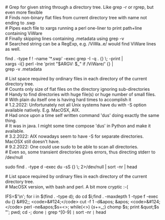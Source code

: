 \# Grep for given string through a directory tree. Like grep -r or rgrep, but even more flexible  
\# Finds non-binary flat files from current directory tree with name not ending to .swp  
\# Pipes each file to xargs running a perl one-liner to print path+line containing ViWare  
\# Finally skipping lines containing .metadata using grep -v  
\# Searched string can be a RegExp, e.g. /ViWa..e/ would find ViWare lines as well.

find . -type f  ! -name '*.swp' -exec grep -I -q . {} &#92;; -print | \
  xargs -i{} perl -lne 'print "$ARGV: $_" if /ViWare/' {} | \
  grep -v \.metadata

\# List space required by ordinary files in each directory of the current directory tree.  
\# Counts only size of flat files on the directory ignoring sub-directories  
\# Handy to find directories with huge file(s) or huge number of small files.  
\# With plain du itself one is having hard times to accomplish it  
\# 1.2.2022: Unfortunately not all Unix systems have du with -S option available natively. E.g. MacOSX, AIX.  
\# Had once upon a time self written command 'dus' doing exactly the same thing.  
\# It was in java. I might some time compose 'dus' in Python and make it available.  
\# 3.2.2022: AIX nowadays seem to have -S for separate directories. MacOSX still doesn't have.  
\# 9.2.2022: One could use sudo to be able to scan all directories.  
\# Even so, some transient directories gives errors, thus directing stderr to /dev/null

sudo find . -type d -exec du -sS {} &#92;; 2&gt;/dev/null | sort -nr | head

\# List space required by ordinary files in each directory of the current directory tree.  
\# MacOSX version, with bash and perl. A bit more cryptic :-(

IFS=$&apos;\n&apos;; for i in $(find . -type d); do cd $i;find . -maxdepth 1 -type f -exec du {} &#92;; <code>&#124;</code> cut -f 1 -d&apos; &apos; <code>&#124;</code> perl -ne&apos;$s=<>; while(<>) {$s+=$_;} chomp $s; print &quot;$s &quot;&apos;; pwd; cd -; done  <code>&#124;</code> grep ^[0-9] <code>&#124;</code> sort -nr <code>&#124;</code> head